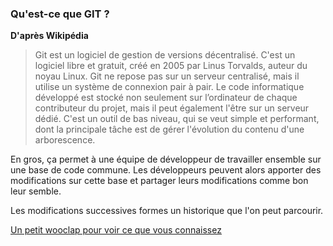 ### Qu'est-ce que GIT ?

**D'après Wikipédia**
> Git est un logiciel de gestion de versions décentralisé. C'est un logiciel libre et gratuit, créé en 2005 par Linus Torvalds, auteur du noyau Linux.
Git ne repose pas sur un serveur centralisé, mais il utilise un système de connexion pair à pair. Le code informatique développé est stocké non seulement sur l’ordinateur de chaque contributeur du projet, mais il peut également l'être sur un serveur dédié. C'est un outil de bas niveau, qui se veut simple et performant, dont la principale tâche est de gérer l'évolution du contenu d'une arborescence.

En gros, ça permet à une équipe de développeur de travailler ensemble sur une base de code commune. Les développeurs peuvent alors apporter des modifications sur cette base et partager leurs modifications comme bon leur semble.

Les modifications successives formes un historique que l'on peut parcourir.

[Un petit wooclap pour voir ce que vous connaissez](https://app.wooclap.com/HSRTQS?from=instruction-slide)